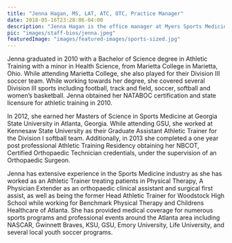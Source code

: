 ```yaml
---
title: "Jenna Hagan, MS, LAT, ATC, OTC, Practice Manager"
date: 2018-05-16T23:28:06-04:00
description: "Jenna Hagan is the office manager at Myers Sports Medicine and Orthopaedic Center"
pic: "images/staff-bios/jenna.jpeg"
featuredImage: "images/featured-images/sports-sized.jpg"
---
```


Jenna graduated in 2010 with a Bachelor of Science degree in Athletic Training with a minor in Health Science, from Marietta College in Marietta, Ohio. While attending Marietta College, she also played for their Division III soccer team. While working towards her degree, she covered several Division III sports including football, track and field, soccer, softball and women’s basketball. Jenna obtained her NATABOC certification and state licensure for athletic training in 2010. 

In 2012, she earned her Masters of Science in Sports Medicine at Georgia State University in Atlanta, Georgia. While attending GSU, she worked at Kennesaw State University as their Graduate Assistant Athletic Trainer for the Division I softball team. Additionally, in 2013 she completed a one year post professional Athletic Training Residency obtaining her NBCOT, Certified Orthopaedic Technician credentials, under the supervision of an Orthopaedic Surgeon. 

Jenna has extensive experience in the Sports Medicine industry as she has worked as an Athletic Trainer treating patients in Physical Therapy, A Physician Extender as an orthopaedic clinical assistant and surgical first assist, as well as being the former Head Athletic Trainer for Woodstock High School while working for Benchmark Physical Therapy and Childrens Healthcare of Atlanta. She has provided medical coverage for numerous sports programs and professional events around the Atlanta area including NASCAR, Gwinnett Braves, KSU, GSU, Emory University, Life University, and several local youth soccer programs. 
